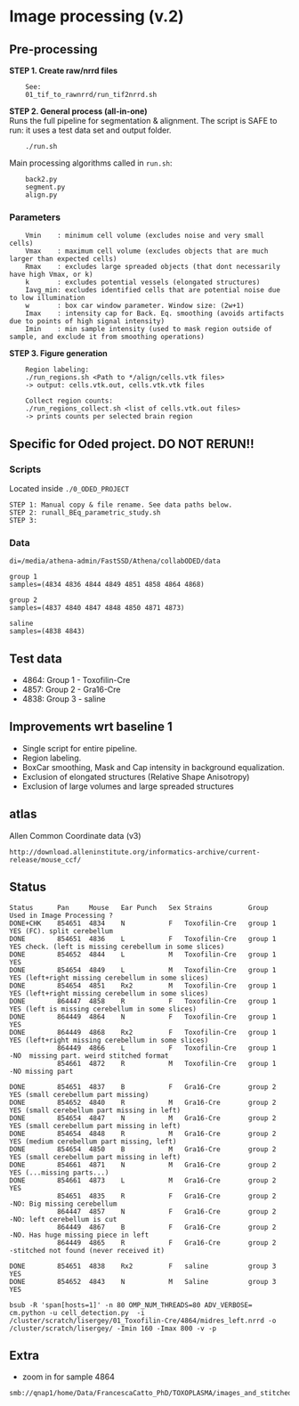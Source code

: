 # Image processing (v.2)


## Pre-processing

**STEP 1. Create raw/nrrd files**  
```
    See:
    01_tif_to_rawnrrd/run_tif2nrrd.sh
```

**STEP 2. General process (all-in-one)**  
Runs the full pipeline for segmentation & alignment.
The script is SAFE to run: it uses a test data set and output folder.
```
    ./run.sh
```
Main processing algorithms called in `run.sh`:
```
    back2.py
    segment.py
    align.py
```

### Parameters
```
    Vmin    : minimum cell volume (excludes noise and very small cells)
    Vmax    : maximum cell volume (excludes objects that are much larger than expected cells)
    Rmax    : excludes large spreaded objects (that dont necessarily have high Vmax, or k)
    k       : excludes potential vessels (elongated structures)
    Iavg_min: excludes identified cells that are potential noise due to low illumination
    w       : box car window parameter. Window size: (2w+1)
    Imax    : intensity cap for Back. Eq. smoothing (avoids artifacts due to points of high signal intensity)
    Imin    : min sample intensity (used to mask region outside of sample, and exclude it from smoothing operations)
``` 
    

**STEP 3. Figure generation**   
```
    Region labeling:
    ./run_regions.sh <Path to */align/cells.vtk files>
    -> output: cells.vtk.out, cells.vtk.vtk files

    Collect region counts:
    ./run_regions_collect.sh <list of cells.vtk.out files>
    -> prints counts per selected brain region
```


## Specific for Oded project. DO NOT RERUN!!

### Scripts
Located inside `./0_ODED_PROJECT`  
```
STEP 1: Manual copy & file rename. See data paths below.
STEP 2: runall_BEq_parametric_study.sh
STEP 3:
```

### Data

```
di=/media/athena-admin/FastSSD/Athena/collabODED/data

group 1
samples=(4834 4836 4844 4849 4851 4858 4864 4868)

group 2
samples=(4837 4840 4847 4848 4850 4871 4873)

saline
samples=(4838 4843)
```

## Test data
* 4864: Group 1 - Toxofilin-Cre
* 4857: Group 2 - Gra16-Cre
* 4838: Group 3 - saline


## Improvements wrt baseline 1
* Single script for entire pipeline.
* Region labeling.
* BoxCar smoothing, Mask and Cap intensity in background equalization.
* Exclusion of elongated structures (Relative Shape Anisotropy)
* Exclusion of large volumes and large spreaded structures



## atlas

Allen Common Coordinate data (v3)
```
http://download.alleninstitute.org/informatics-archive/current-release/mouse_ccf/ 
```


## Status

```
Status      Pan     Mouse	Ear Punch	Sex	Strains	        Group       Used in Image Processing ?
DONE+CHK    854651	4834	N	        F	Toxofilin-Cre	group 1     YES (FC). split cerebellum
DONE        854651	4836	L	        F	Toxofilin-Cre	group 1     YES check. (left is missing cerebellum in some slices)
DONE        854652	4844	L	        M	Toxofilin-Cre	group 1     YES
DONE        854654	4849	L	        M	Toxofilin-Cre	group 1     YES (left+right missing cerebellum in some slices)
DONE        854654	4851	Rx2	        M	Toxofilin-Cre	group 1     YES (left+right missing cerebellum in some slices)
DONE        864447	4858	R	        F	Toxofilin-Cre	group 1     YES (left is missing cerebellum in some slices)
DONE        864449	4864	N	        F	Toxofilin-Cre	group 1     YES
DONE        864449	4868	Rx2	        F	Toxofilin-Cre	group 1     YES (left+right missing cerebellum in some slices)
            864449	4866	L	        F	Toxofilin-Cre	group 1     -NO  missing part. weird stitched format
            854661	4872	R	        M	Toxofilin-Cre	group 1     -NO missing part

DONE        854651	4837	B	        F	Gra16-Cre	    group 2     YES (small cerebellum part missing)
DONE        854652	4840	R	        M	Gra16-Cre	    group 2     YES (small cerebellum part missing in left)
DONE        854654	4847	N	        M	Gra16-Cre	    group 2     YES (small cerebellum part missing in left)
DONE        854654	4848	R	        M	Gra16-Cre	    group 2     YES (medium cerebellum part missing, left)
DONE        854654	4850	B	        M	Gra16-Cre	    group 2     YES (small cerebellum part missing in left)
DONE        854661	4871	N	        M	Gra16-Cre	    group 2     YES (...missing parts...)
DONE        854661	4873	L	        M	Gra16-Cre	    group 2     YES
            854651	4835	R	        F	Gra16-Cre	    group 2     -NO: Big missing cerebellum
            864447	4857	N	        F	Gra16-Cre	    group 2     -NO: left cerebellum is cut
            864449	4867	B	        F	Gra16-Cre	    group 2     -NO. Has huge missing piece in left
            864449	4865	R	        F	Gra16-Cre	    group 2     -stitched not found (never received it)

DONE        854651	4838	Rx2	        F	saline	        group 3     YES
DONE        854652	4843	N	        M	Saline	        group 3     YES
```

```
bsub -R 'span[hosts=1]' -n 80 OMP_NUM_THREADS=80 ADV_VERBOSE= cm.python -u cell_detection.py  -i /cluster/scratch/lisergey/01_Toxofilin-Cre/4864/midres_left.nrrd -o /cluster/scratch/lisergey/ -Imin 160 -Imax 800 -v -p
```

## Extra
* zoom in for sample 4864

```
smb://qnap1/home/Data/FrancescaCatto_PhD/TOXOPLASMA/images_and_stitched/smal%20stacks_images_4x_1um%20resolution
```

